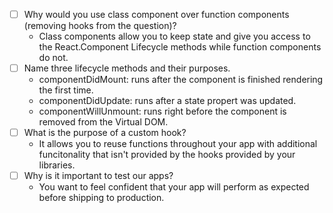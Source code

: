 - [ ] Why would you use class component over function components (removing hooks from the question)?
    - Class components allow you to keep state and give you access to the React.Component Lifecycle methods while function components do not.
- [ ] Name three lifecycle methods and their purposes.
    - componentDidMount: runs after the component is finished rendering the first time.
    - componentDidUpdate: runs after a state propert was updated.
    - componentWillUnmount: runs right before the component is removed from the Virtual DOM. 
- [ ] What is the purpose of a custom hook?
    - It allows you to reuse functions throughout your app with additional funcitonality that isn't provided by the hooks provided by your libraries. 
- [ ] Why is it important to test our apps?
    - You want to feel confident that your app will perform as expected before shipping to production.